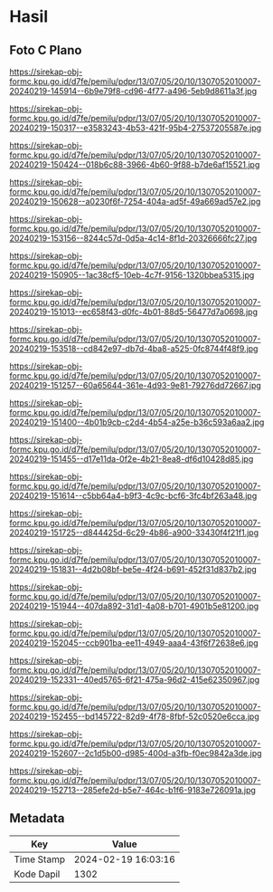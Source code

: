 # Hasil

## Foto C Plano

https://sirekap-obj-formc.kpu.go.id/d7fe/pemilu/pdpr/13/07/05/20/10/1307052010007-20240219-145914--6b9e79f8-cd96-4f77-a496-5eb9d8611a3f.jpg

https://sirekap-obj-formc.kpu.go.id/d7fe/pemilu/pdpr/13/07/05/20/10/1307052010007-20240219-150317--e3583243-4b53-421f-95b4-27537205587e.jpg

https://sirekap-obj-formc.kpu.go.id/d7fe/pemilu/pdpr/13/07/05/20/10/1307052010007-20240219-150424--018b6c88-3966-4b60-9f88-b7de6af15521.jpg

https://sirekap-obj-formc.kpu.go.id/d7fe/pemilu/pdpr/13/07/05/20/10/1307052010007-20240219-150628--a0230f6f-7254-404a-ad5f-49a669ad57e2.jpg

https://sirekap-obj-formc.kpu.go.id/d7fe/pemilu/pdpr/13/07/05/20/10/1307052010007-20240219-153156--8244c57d-0d5a-4c14-8f1d-20326666fc27.jpg

https://sirekap-obj-formc.kpu.go.id/d7fe/pemilu/pdpr/13/07/05/20/10/1307052010007-20240219-150905--1ac38cf5-10eb-4c7f-9156-1320bbea5315.jpg

https://sirekap-obj-formc.kpu.go.id/d7fe/pemilu/pdpr/13/07/05/20/10/1307052010007-20240219-151013--ec658f43-d0fc-4b01-88d5-56477d7a0698.jpg

https://sirekap-obj-formc.kpu.go.id/d7fe/pemilu/pdpr/13/07/05/20/10/1307052010007-20240219-153518--cd842e97-db7d-4ba8-a525-0fc8744f48f9.jpg

https://sirekap-obj-formc.kpu.go.id/d7fe/pemilu/pdpr/13/07/05/20/10/1307052010007-20240219-151257--60a65644-361e-4d93-9e81-79276dd72667.jpg

https://sirekap-obj-formc.kpu.go.id/d7fe/pemilu/pdpr/13/07/05/20/10/1307052010007-20240219-151400--4b01b9cb-c2d4-4b54-a25e-b36c593a6aa2.jpg

https://sirekap-obj-formc.kpu.go.id/d7fe/pemilu/pdpr/13/07/05/20/10/1307052010007-20240219-151455--d17e11da-0f2e-4b21-8ea8-df6d10428d85.jpg

https://sirekap-obj-formc.kpu.go.id/d7fe/pemilu/pdpr/13/07/05/20/10/1307052010007-20240219-151614--c5bb64a4-b9f3-4c9c-bcf6-3fc4bf263a48.jpg

https://sirekap-obj-formc.kpu.go.id/d7fe/pemilu/pdpr/13/07/05/20/10/1307052010007-20240219-151725--d844425d-6c29-4b86-a900-33430f4f21f1.jpg

https://sirekap-obj-formc.kpu.go.id/d7fe/pemilu/pdpr/13/07/05/20/10/1307052010007-20240219-151831--4d2b08bf-be5e-4f24-b691-452f31d837b2.jpg

https://sirekap-obj-formc.kpu.go.id/d7fe/pemilu/pdpr/13/07/05/20/10/1307052010007-20240219-151944--407da892-31d1-4a08-b701-4901b5e81200.jpg

https://sirekap-obj-formc.kpu.go.id/d7fe/pemilu/pdpr/13/07/05/20/10/1307052010007-20240219-152045--ccb901ba-ee11-4949-aaa4-43f6f72638e6.jpg

https://sirekap-obj-formc.kpu.go.id/d7fe/pemilu/pdpr/13/07/05/20/10/1307052010007-20240219-152331--40ed5765-6f21-475a-96d2-415e62350967.jpg

https://sirekap-obj-formc.kpu.go.id/d7fe/pemilu/pdpr/13/07/05/20/10/1307052010007-20240219-152455--bd145722-82d9-4f78-8fbf-52c0520e6cca.jpg

https://sirekap-obj-formc.kpu.go.id/d7fe/pemilu/pdpr/13/07/05/20/10/1307052010007-20240219-152607--2c1d5b00-d985-400d-a3fb-f0ec9842a3de.jpg

https://sirekap-obj-formc.kpu.go.id/d7fe/pemilu/pdpr/13/07/05/20/10/1307052010007-20240219-152713--285efe2d-b5e7-464c-b1f6-9183e726091a.jpg


## Metadata

| Key        | Value               |
| ---------- | ------------------- |
| Time Stamp | 2024-02-19 16:03:16 |
| Kode Dapil | 1302                |



